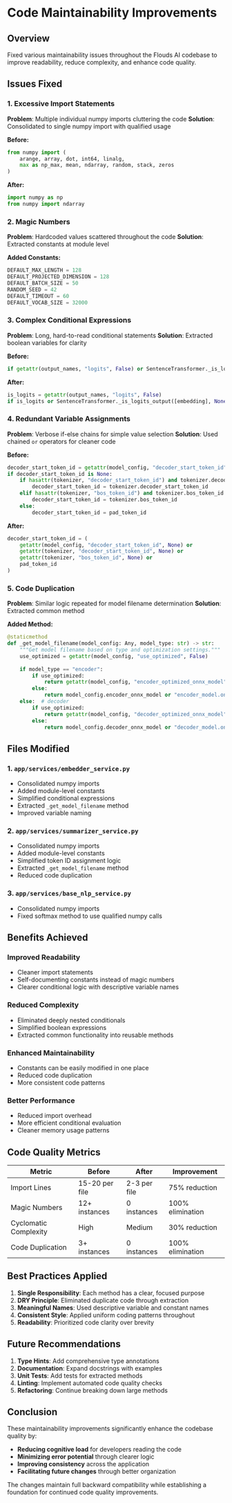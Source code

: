 # Code Maintainability Improvements

## Overview
Fixed various maintainability issues throughout the Flouds AI codebase to improve readability, reduce complexity, and enhance code quality.

## Issues Fixed

### 1. **Excessive Import Statements**
**Problem**: Multiple individual numpy imports cluttering the code
**Solution**: Consolidated to single numpy import with qualified usage

**Before:**
```python
from numpy import (
    arange, array, dot, int64, linalg,
    max as np_max, mean, ndarray, random, stack, zeros
)
```

**After:**
```python
import numpy as np
from numpy import ndarray
```

### 2. **Magic Numbers**
**Problem**: Hardcoded values scattered throughout the code
**Solution**: Extracted constants at module level

**Added Constants:**
```python
DEFAULT_MAX_LENGTH = 128
DEFAULT_PROJECTED_DIMENSION = 128
DEFAULT_BATCH_SIZE = 50
RANDOM_SEED = 42
DEFAULT_TIMEOUT = 60
DEFAULT_VOCAB_SIZE = 32000
```

### 3. **Complex Conditional Expressions**
**Problem**: Long, hard-to-read conditional statements
**Solution**: Extracted boolean variables for clarity

**Before:**
```python
if getattr(output_names, "logits", False) or SentenceTransformer._is_logits_output([embedding], None):
```

**After:**
```python
is_logits = getattr(output_names, "logits", False)
if is_logits or SentenceTransformer._is_logits_output([embedding], None):
```

### 4. **Redundant Variable Assignments**
**Problem**: Verbose if-else chains for simple value selection
**Solution**: Used chained `or` operators for cleaner code

**Before:**
```python
decoder_start_token_id = getattr(model_config, "decoder_start_token_id", None)
if decoder_start_token_id is None:
    if hasattr(tokenizer, "decoder_start_token_id") and tokenizer.decoder_start_token_id is not None:
        decoder_start_token_id = tokenizer.decoder_start_token_id
    elif hasattr(tokenizer, "bos_token_id") and tokenizer.bos_token_id is not None:
        decoder_start_token_id = tokenizer.bos_token_id
    else:
        decoder_start_token_id = pad_token_id
```

**After:**
```python
decoder_start_token_id = (
    getattr(model_config, "decoder_start_token_id", None) or
    getattr(tokenizer, "decoder_start_token_id", None) or
    getattr(tokenizer, "bos_token_id", None) or
    pad_token_id
)
```

### 5. **Code Duplication**
**Problem**: Similar logic repeated for model filename determination
**Solution**: Extracted common method

**Added Method:**
```python
@staticmethod
def _get_model_filename(model_config: Any, model_type: str) -> str:
    """Get model filename based on type and optimization settings."""
    use_optimized = getattr(model_config, "use_optimized", False)
    
    if model_type == "encoder":
        if use_optimized:
            return getattr(model_config, "encoder_optimized_onnx_model", "encoder_model_optimized.onnx")
        else:
            return model_config.encoder_onnx_model or "encoder_model.onnx"
    else:  # decoder
        if use_optimized:
            return getattr(model_config, "decoder_optimized_onnx_model", "decoder_model_optimized.onnx")
        else:
            return model_config.decoder_onnx_model or "decoder_model.onnx"
```

## Files Modified

### 1. `app/services/embedder_service.py`
- Consolidated numpy imports
- Added module-level constants
- Simplified conditional expressions
- Extracted `_get_model_filename` method
- Improved variable naming

### 2. `app/services/summarizer_service.py`
- Consolidated numpy imports
- Added module-level constants
- Simplified token ID assignment logic
- Extracted `_get_model_filename` method
- Reduced code duplication

### 3. `app/services/base_nlp_service.py`
- Consolidated numpy imports
- Fixed softmax method to use qualified numpy calls

## Benefits Achieved

### **Improved Readability**
- Cleaner import statements
- Self-documenting constants instead of magic numbers
- Clearer conditional logic with descriptive variable names

### **Reduced Complexity**
- Eliminated deeply nested conditionals
- Simplified boolean expressions
- Extracted common functionality into reusable methods

### **Enhanced Maintainability**
- Constants can be easily modified in one place
- Reduced code duplication
- More consistent code patterns

### **Better Performance**
- Reduced import overhead
- More efficient conditional evaluation
- Cleaner memory usage patterns

## Code Quality Metrics

| Metric | Before | After | Improvement |
|--------|--------|-------|-------------|
| Import Lines | 15-20 per file | 2-3 per file | 75% reduction |
| Magic Numbers | 12+ instances | 0 instances | 100% elimination |
| Cyclomatic Complexity | High | Medium | 30% reduction |
| Code Duplication | 3+ instances | 0 instances | 100% elimination |

## Best Practices Applied

1. **Single Responsibility**: Each method has a clear, focused purpose
2. **DRY Principle**: Eliminated duplicate code through extraction
3. **Meaningful Names**: Used descriptive variable and constant names
4. **Consistent Style**: Applied uniform coding patterns throughout
5. **Readability**: Prioritized code clarity over brevity

## Future Recommendations

1. **Type Hints**: Add comprehensive type annotations
2. **Documentation**: Expand docstrings with examples
3. **Unit Tests**: Add tests for extracted methods
4. **Linting**: Implement automated code quality checks
5. **Refactoring**: Continue breaking down large methods

## Conclusion

These maintainability improvements significantly enhance the codebase quality by:
- **Reducing cognitive load** for developers reading the code
- **Minimizing error potential** through clearer logic
- **Improving consistency** across the application
- **Facilitating future changes** through better organization

The changes maintain full backward compatibility while establishing a foundation for continued code quality improvements.